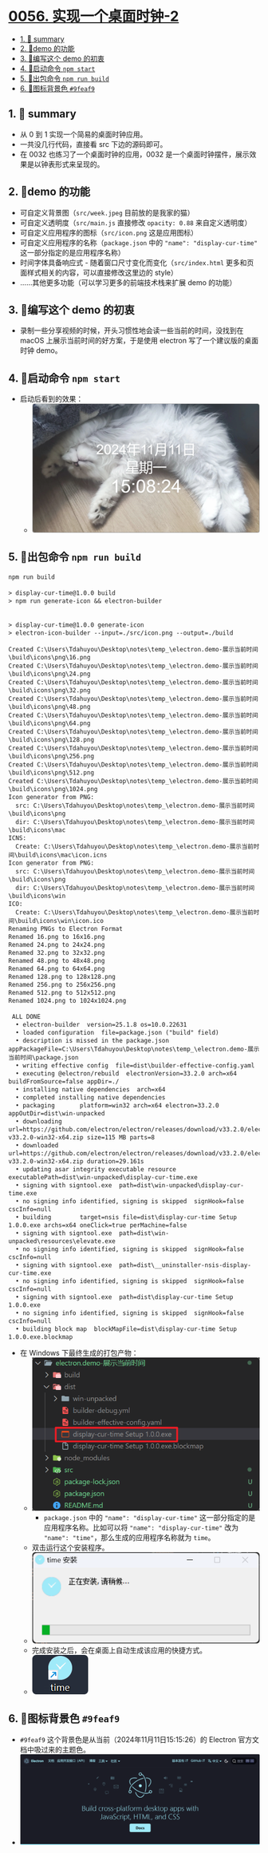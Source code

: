 # [0056. 实现一个桌面时钟-2](https://github.com/Tdahuyou/electron/tree/main/0056.%20%E5%AE%9E%E7%8E%B0%E4%B8%80%E4%B8%AA%E6%A1%8C%E9%9D%A2%E6%97%B6%E9%92%9F-2)

<!-- region:toc -->
- [1. 📝 summary](#1--summary)
- [2. 📒demo 的功能](#2-demo-的功能)
- [3. 📒编写这个 demo 的初衷](#3-编写这个-demo-的初衷)
- [4. 📒启动命令 `npm start`](#4-启动命令-npm-start)
- [5. 📒出包命令 `npm run build`](#5-出包命令-npm-run-build)
- [6. 📒图标背景色 `#9feaf9`](#6-图标背景色-#9feaf9)
<!-- endregion:toc -->
## 1. 📝 summary
- 从 0 到 1 实现一个简易的桌面时钟应用。
- 一共没几行代码，直接看 src 下边的源码即可。
- 在 0032 也练习了一个桌面时钟的应用，0032 是一个桌面时钟摆件，展示效果是以钟表形式来呈现的。

## 2. 📒demo 的功能

- 可自定义背景图（`src/week.jpeg` 目前放的是我家的猫）
- 可自定义透明度（`src/main.js` 直接修改 `opacity: 0.88` 来自定义透明度）
- 可自定义应用程序的图标（`src/icon.png` 这是应用图标）
- 可自定义应用程序的名称（`package.json` 中的 `"name": "display-cur-time"` 这一部分指定的是应用程序名称）
- 时间字体具备响应式 - 随着窗口尺寸变化而变化（`src/index.html` 更多和页面样式相关的内容，可以直接修改这里边的 style）
- ……其他更多功能（可以学习更多的前端技术栈来扩展 demo 的功能）

## 3. 📒编写这个 demo 的初衷

- 录制一些分享视频的时候，开头习惯性地会读一些当前的时间，没找到在 macOS 上展示当前时间的好方案，于是使用 electron 写了一个建议版的桌面时钟 demo。

## 4. 📒启动命令 `npm start`

- 启动后看到的效果：
  - ![](md-imgs/2024-11-11-15-08-32.png)

## 5. 📒出包命令 `npm run build`

```shell
npm run build

> display-cur-time@1.0.0 build
> npm run generate-icon && electron-builder


> display-cur-time@1.0.0 generate-icon
> electron-icon-builder --input=./src/icon.png --output=./build

Created C:\Users\Tdahuyou\Desktop\notes\temp_\electron.demo-展示当前时间\build\icons\png\16.png
Created C:\Users\Tdahuyou\Desktop\notes\temp_\electron.demo-展示当前时间\build\icons\png\24.png
Created C:\Users\Tdahuyou\Desktop\notes\temp_\electron.demo-展示当前时间\build\icons\png\32.png
Created C:\Users\Tdahuyou\Desktop\notes\temp_\electron.demo-展示当前时间\build\icons\png\48.png
Created C:\Users\Tdahuyou\Desktop\notes\temp_\electron.demo-展示当前时间\build\icons\png\64.png
Created C:\Users\Tdahuyou\Desktop\notes\temp_\electron.demo-展示当前时间\build\icons\png\128.png
Created C:\Users\Tdahuyou\Desktop\notes\temp_\electron.demo-展示当前时间\build\icons\png\256.png
Created C:\Users\Tdahuyou\Desktop\notes\temp_\electron.demo-展示当前时间\build\icons\png\512.png
Created C:\Users\Tdahuyou\Desktop\notes\temp_\electron.demo-展示当前时间\build\icons\png\1024.png
Icon generator from PNG:
  src: C:\Users\Tdahuyou\Desktop\notes\temp_\electron.demo-展示当前时间\build\icons\png
  dir: C:\Users\Tdahuyou\Desktop\notes\temp_\electron.demo-展示当前时间\build\icons\mac
ICNS:
  Create: C:\Users\Tdahuyou\Desktop\notes\temp_\electron.demo-展示当前时间\build\icons\mac\icon.icns
Icon generator from PNG:
  src: C:\Users\Tdahuyou\Desktop\notes\temp_\electron.demo-展示当前时间\build\icons\png
  dir: C:\Users\Tdahuyou\Desktop\notes\temp_\electron.demo-展示当前时间\build\icons\win
ICO:
  Create: C:\Users\Tdahuyou\Desktop\notes\temp_\electron.demo-展示当前时间\build\icons\win\icon.ico
Renaming PNGs to Electron Format
Renamed 16.png to 16x16.png
Renamed 24.png to 24x24.png
Renamed 32.png to 32x32.png
Renamed 48.png to 48x48.png
Renamed 64.png to 64x64.png
Renamed 128.png to 128x128.png
Renamed 256.png to 256x256.png
Renamed 512.png to 512x512.png
Renamed 1024.png to 1024x1024.png

 ALL DONE
  • electron-builder  version=25.1.8 os=10.0.22631
  • loaded configuration  file=package.json ("build" field)
  • description is missed in the package.json  appPackageFile=C:\Users\Tdahuyou\Desktop\notes\temp_\electron.demo-展示当前时间\package.json
  • writing effective config  file=dist\builder-effective-config.yaml
  • executing @electron/rebuild  electronVersion=33.2.0 arch=x64 buildFromSource=false appDir=./
  • installing native dependencies  arch=x64
  • completed installing native dependencies
  • packaging       platform=win32 arch=x64 electron=33.2.0 appOutDir=dist\win-unpacked
  • downloading     url=https://github.com/electron/electron/releases/download/v33.2.0/electron-v33.2.0-win32-x64.zip size=115 MB parts=8
  • downloaded      url=https://github.com/electron/electron/releases/download/v33.2.0/electron-v33.2.0-win32-x64.zip duration=29.161s
  • updating asar integrity executable resource  executablePath=dist\win-unpacked\display-cur-time.exe
  • signing with signtool.exe  path=dist\win-unpacked\display-cur-time.exe
  • no signing info identified, signing is skipped  signHook=false cscInfo=null
  • building        target=nsis file=dist\display-cur-time Setup 1.0.0.exe archs=x64 oneClick=true perMachine=false
  • signing with signtool.exe  path=dist\win-unpacked\resources\elevate.exe
  • no signing info identified, signing is skipped  signHook=false cscInfo=null
  • signing with signtool.exe  path=dist\__uninstaller-nsis-display-cur-time.exe
  • no signing info identified, signing is skipped  signHook=false cscInfo=null
  • signing with signtool.exe  path=dist\display-cur-time Setup 1.0.0.exe
  • no signing info identified, signing is skipped  signHook=false cscInfo=null
  • building block map  blockMapFile=dist\display-cur-time Setup 1.0.0.exe.blockmap
```

- 在 Windows 下最终生成的打包产物：
  - ![](md-imgs/2024-11-11-14-57-50.png)
    - `package.json` 中的 `"name": "display-cur-time"` 这一部分指定的是应用程序名称。比如可以将 `"name": "display-cur-time"` 改为  `"name": "time"`，那么生成的应用程序名称就为 `time`。
  - 双击运行这个安装程序。
  - ![](md-imgs/2024-11-11-15-13-53.png)
  - 完成安装之后，会在桌面上自动生成该应用的快捷方式。
  - ![](md-imgs/2024-11-11-15-14-06.png)

## 6. 📒图标背景色 `#9feaf9`

- `#9feaf9` 这个背景色是从当前（2024年11月11日15:15:26）的 Electron 官方文档中吸过来的主题色。
- ![](md-imgs/2024-11-11-15-16-34.png)